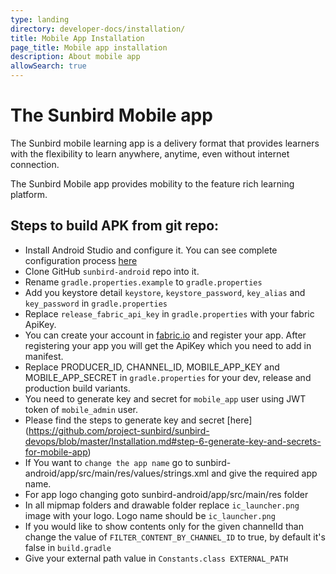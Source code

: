 ```yaml
---
type: landing
directory: developer-docs/installation/
title: Mobile App Installation
page_title: Mobile app installation
description: About mobile app
allowSearch: true
---
```

# The Sunbird Mobile app

The Sunbird mobile learning app is a delivery format that provides learners with the flexibility to learn anywhere, anytime, even without internet connection.

The Sunbird Mobile app provides mobility to the feature rich learning platform.

## Steps to build APK from git repo:

- Install Android Studio and configure it. You can see complete configuration process [here](https://developer.android.com/studio/intro/studio-config.html) 
- Clone GitHub `sunbird-android` repo into it.
- Rename `gradle.properties.example` to `gradle.properties`
- Add you keystore detail `keystore`, `keystore_password`, `key_alias` and `key_password` in `gradle.properties`
- Replace `release_fabric_api_key` in `gradle.properties` with your fabric ApiKey. 
- You can create your account in [fabric.io](https://get.fabric.io/) and register your app. After registering your app you will get the ApiKey which you need to add in manifest.
- Replace PRODUCER_ID, CHANNEL_ID, MOBILE_APP_KEY and MOBILE_APP_SECRET in `gradle.properties` for your dev, release and production build variants.
- You need to generate key and secret for `mobile_app` user using JWT token of `mobile_admin` user.
- Please find the steps to generate key and secret [here]
(https://github.com/project-sunbird/sunbird-devops/blob/master/Installation.md#step-6-generate-key-and-secrets-for-mobile-app)
- If You want to `change the app name` go to sunbird-android/app/src/main/res/values/strings.xml and give the required app name.
- For app logo changing goto sunbird-android/app/src/main/res folder
- In all mipmap folders and drawable folder replace `ic_launcher.png` image with your logo. Logo name should be `ic_launcher.png`
- If you would like to show contents only for the given channelId than change the value of `FILTER_CONTENT_BY_CHANNEL_ID` to true, by default it's false in `build.gradle`
- Give your external path value in `Constants.class EXTERNAL_PATH`
